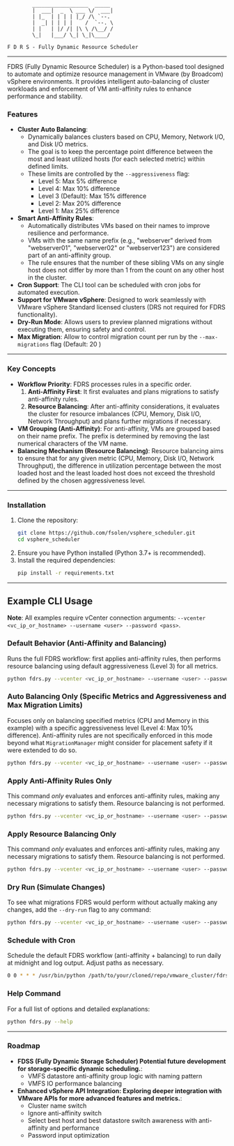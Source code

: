 
            __________________  _____ 
            |  ___|  _  \ ___ \/  ___|
            | |_  | | | | |_/ /\ `--. 
            |  _| | | | |    /  `--. \
            | |   | |/ /| |\ \ /\__/ /
            \_|   |___/ \_| \_|\____/ 
                                
    F D R S - Fully Dynamic Resource Scheduler

---

FDRS (Fully Dynamic Resource Scheduler) is a Python-based tool designed to automate and optimize resource management in VMware (by Broadcom) vSphere environments. It provides intelligent auto-balancing of cluster workloads and enforcement of VM anti-affinity rules to enhance performance and stability.

### Features

- **Cluster Auto Balancing**:
    - Dynamically balances clusters based on CPU, Memory, Network I/O, and Disk I/O metrics.
    - The goal is to keep the percentage point difference between the most and least utilized hosts (for each selected metric) within defined limits.
    - These limits are controlled by the `--aggressiveness` flag:
        - Level 5: Max 5% difference
        - Level 4: Max 10% difference
        - Level 3 (Default): Max 15% difference
        - Level 2: Max 20% difference
        - Level 1: Max 25% difference
- **Smart Anti-Affinity Rules**:
    - Automatically distributes VMs based on their names to improve resilience and performance.
    - VMs with the same name prefix (e.g., "webserver" derived from "webserver01", "webserver02" or "webserver123") are considered part of an anti-affinity group.
    - The rule ensures that the number of these sibling VMs on any single host does not differ by more than 1 from the count on any other host in the cluster.
- **Cron Support**: The CLI tool can be scheduled with cron jobs for automated execution.
- **Support for VMware vSphere**: Designed to work seamlessly with VMware vSphere Standard licensed clusters (DRS not required for FDRS functionality).
- **Dry-Run Mode**: Allows users to preview planned migrations without executing them, ensuring safety and control.
- **Max Migration**: Allow to control migration count per run by the `--max-migrations` flag (Default: 20 )
---

### Key Concepts

- **Workflow Priority**: FDRS processes rules in a specific order.
    1.  **Anti-Affinity First**: It first evaluates and plans migrations to satisfy anti-affinity rules.
    2.  **Resource Balancing**: After anti-affinity considerations, it evaluates the cluster for resource imbalances (CPU, Memory, Disk I/O, Network Throughput) and plans further migrations if necessary.
- **VM Grouping (Anti-Affinity)**: For anti-affinity, VMs are grouped based on their name prefix. The prefix is determined by removing the last numerical characters of the VM name.
- **Balancing Mechanism (Resource Balancing)**: Resource balancing aims to ensure that for any given metric (CPU, Memory, Disk I/O, Network Throughput), the difference in utilization percentage between the most loaded host and the least loaded host does not exceed the threshold defined by the chosen aggressiveness level.

---

### Installation

1.  Clone the repository:
    ```bash
    git clone https://github.com/fsolen/vsphere_scheduler.git
    cd vsphere_scheduler
    ```
2.  Ensure you have Python installed (Python 3.7+ is recommended).
3.  Install the required dependencies:
    ```bash
    pip install -r requirements.txt
    ```

---

## Example CLI Usage

**Note**: All examples require vCenter connection arguments: `--vcenter <vc_ip_or_hostname> --username <user> --password <pass>`.

### Default Behavior (Anti-Affinity and Balancing)

Runs the full FDRS workflow: first applies anti-affinity rules, then performs resource balancing using default aggressiveness (Level 3) for all metrics.

```bash
python fdrs.py --vcenter <vc_ip_or_hostname> --username <user> --password <pass>
```

### Auto Balancing Only (Specific Metrics and Aggressiveness and Max Migration Limits)

Focuses only on balancing specified metrics (CPU and Memory in this example) with a specific aggressiveness level (Level 4: Max 10% difference). Anti-affinity rules are not specifically enforced in this mode beyond what `MigrationManager` might consider for placement safety if it were extended to do so.

```bash
python fdrs.py --vcenter <vc_ip_or_hostname> --username <user> --password <pass> --balance --metrics cpu,memory --aggressiveness 4 --max-migrations 50
```

### Apply Anti-Affinity Rules Only

This command *only* evaluates and enforces anti-affinity rules, making any necessary migrations to satisfy them. Resource balancing is not performed.

```bash
python fdrs.py --vcenter <vc_ip_or_hostname> --username <user> --password <pass> --apply-anti-affinity
```

### Apply Resource Balancing Only

This command *only* evaluates and enforces anti-affinity rules, making any necessary migrations to satisfy them. Resource balancing is not performed.

```bash
python fdrs.py --vcenter <vc_ip_or_hostname> --username <user> --password <pass> --ignore-anti-affinity
```

### Dry Run (Simulate Changes)

To see what migrations FDRS would perform without actually making any changes, add the `--dry-run` flag to any command:

```bash
python fdrs.py --vcenter <vc_ip_or_hostname> --username <user> --password <pass> --dry-run
```

### Schedule with Cron

Schedule the default FDRS workflow (anti-affinity + balancing) to run daily at midnight and log output. Adjust paths as necessary.

```bash
0 0 * * * /usr/bin/python /path/to/your/cloned/repo/vmware_cluster/fdrs.py --vcenter <vc_ip_or_hostname> --username <user> --password <pass> >> /var/log/fdrs.log 2>&1
```

### Help Command

For a full list of options and detailed explanations:

```bash
python fdrs.py --help
```

---

### Roadmap

- **FDSS (Fully Dynamic Storage Scheduler) Potential future development for storage-specific dynamic scheduling.**:
    - VMFS datastore anti-affinity group logic with naming pattern
    - VMFS IO performance balancing
- **Enhanced vSphere API Integration: Exploring deeper integration with VMware APIs for more advanced features and metrics.**:
    - Cluster name switch
    - Ignore anti-affinity switch
    - Select best host and best datastore switch awareness with anti-affinity and performance
    - Password input optimization
